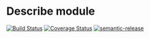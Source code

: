 # Describe module

[![Build Status](https://travis-ci.org/jan-molak/describe-module.svg?branch=master)](https://travis-ci.org/jan-molak/describe-module)
[![Coverage Status](https://coveralls.io/repos/github/jan-molak/describe-module/badge.svg)](https://coveralls.io/github/jan-molak/describe-module)
[![semantic-release](https://img.shields.io/badge/%20%20%F0%9F%93%A6%F0%9F%9A%80-semantic--release-e10079.svg)](https://github.com/semantic-release/semantic-release)
